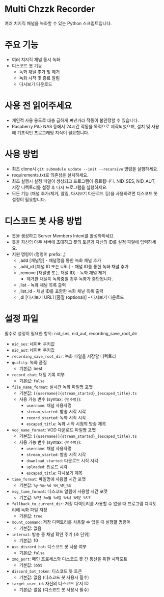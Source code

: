 # Multi Chzzk Recorder
여러 치지직 채널을 녹화할 수 있는 Python 스크립트입니다.

# 주요 기능
* 여러 치지직 채널 동시 녹화
* 디스코드 봇 기능
  - 녹화 채널 추가 및 제거
  - 녹화 시작 및 종료 알림
  - 다시보기 다운로드

# 사용 전 읽어주세요
* 개인적 사용 용도로 대충 급하게 쪄낸거라 작동이 불안정할 수 있습니다.
* Raspberry Pi나 NAS 등에서 24시간 작동을 목적으로 제작되었으며, 설치 및 사용에 기초적인 프로그래밍 지식이 필요합니다.

# 사용 방법
* 최초 clone시 `git submodule update --init --recursive` 명령을 실행하세요.
* requirements.txt로 의존성을 설치하세요.
* 최초 실행시 설정 파일이 생성되고 프로그램이 종료됩니다. NID_SES, NID_AUT, 저장 디렉토리를 설정 후 다시 프로그램을 실행하세요.
* 모든 기능 (채널 추가/제거, 알림, 다시보기 다운로드 등)을 사용하려면 디스코드 봇 설정이 필요합니다.

# 디스코드 봇 사용 방법
* 봇을 생성하고 Server Members Intent를 활성화하세요.
* 봇을 자신의 아무 서버에 초대하고 봇의 토큰과 자신의 ID를 설정 파일에 입력하세요.
* 지원 명령어 (명령어 prefix: ,)
  - ,add [채널명] - 채널명을 통한 녹화 채널 추가
  - ,add_id [체널 ID 또는 URL] - 채널 ID를 통한 녹화 채널 추가
  - ,remove [채널명 또는 채널 ID] - 녹화 채널 제거
    - 제거한 채널이 녹화중일 경우 녹화가 중단됩니다.
  - ,list - 녹화 채널 목록 출력
  - ,list_id - 채널 ID를 포함한 녹화 채널 목록 출력
  - ,dl [다시보기 URL] [품질 (optional)] - 다시보기 다운로드

# 설정 파일
필수로 설정이 필요한 항목: nid_ses, nid_aut, recording_save_root_dir

* `nid_ses`: 네이버 쿠키값
* `nid_aut`: 네이버 쿠키값
* `recording_save_root_dir`: 녹화 파일을 저장할 디렉토리
* `quality`: 녹화 품질
  - 기본값: best
* `record_chat`: 채팅 기록 여부
  - 기본값: `false`
* `file_name_format`: 실시간 녹화 파일명 포맷 
  - 기본값: `[{username}]{stream_started}_{escaped_title}.ts`
  - 사용 가능 변수 (syntax: `{변수명}`): 
    - `username`: 채널 사용자명
    - `stream_started`: 방송 시작 시각
    - `record_started`: 녹화 시작 시각
    - `escaped_title`: 녹화 시작 시점의 방송 제목
* `vod_name_format`: VOD 다운로드 파일명 포맷 
  - 기본값: `[{username}]{stream_started}_{escaped_title}.ts`
  - 사용 가능 변수 (syntax: `{변수명}`): 
    - `username`: 채널 사용자명
    - `stream_started`: 방송 시작 시각
    - `download_started`: 다운로드 시작 시각
    - `uploaded`: 업로드 시각
    - `escaped_title`: 다시보기 제목
* `time_format`: 파일명에 사용할 시간 포맷 
  - 기본값: `%y-%m-%d %H_%M_%S`
* `msg_time_format`: 디스코드 알림에 사용할 시간 포맷 
  - 기본값: `%Y년 %m월 %d일 %H시 %M분 %S초`
* `fallback_to_current_dir`: 저장 디렉토리를 사용할 수 없을 때 프로그램 디렉토리에 녹화 파일 저장 
  - 기본값: `true`
* `mount_command`: 저장 디렉토리를 사용할 수 없을 때 실행할 명령어 
  - 기본값: 없음
* `interval`: 방송 중 채널 확인 주기 (초 단위)
  - 기본값: 10
* `use_discord_bot`: 디스코드 봇 사용 여부 
  - 기본값: `false`
* `zmq_port`: 메인 프로세스와 디스코드 봇 간 통신을 위한 시작포트 
  - 기본값: `5555`
* `discord_bot_token`: 디스코드 봇 토큰 
  - 기본값: 없음 (디스코드 봇 사용시 필수)
* `target_user_id`: 자신의 디스코드 유저 ID
  - 기본값: 없음 (디스코드 봇 사용시 필수)

